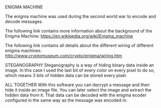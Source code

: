 ENIGMA MACHINE

The enigma machine was used during the second world war to encode and decode messages.

The following link contains more information about the background of the Enigma Machine:
https://en.wikipedia.org/wiki/Enigma_machine

The following link contains all details about the different wiring of different enigma machines:
http://www.cryptomuseum.com/crypto/enigma/wiring.htm

STEGANOGRAPHY
Steganography is a way of hiding binary data inside an image.
In this case I used the last bit of every color on every pixel to do so, which means 3 bits of hidden data can be stored every pixel.

ALL TOGETHER
With this software you can decrypt a message and then hide it inside an image file.
You can later select the image and extract the hidden data from it. That data can be decoded with the enigma ecoder configured in the same way as the message was encoded in.
